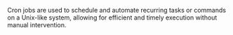  Cron jobs are used to schedule and automate recurring tasks or commands on a Unix-like system, allowing for efficient and timely execution without manual intervention.  

